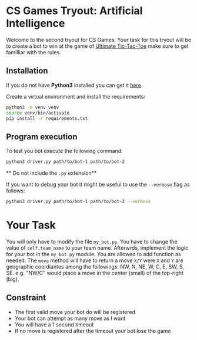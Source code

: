 # CS Games Tryout: Artificial Intelligence
Welcome to the second tryout for CS Games. Your task for this tryout will be to
create a bot to win at the game of [Ultimate Tic-Tac-Toe](https://ultimate-t3.herokuapp.com/rules) make sure to get familliar with the rules.

## Installation
If you do not have **Python3** installed you can get it [here](https://www.python.org/downloads/release/python-374/).

Create a virtual environment and install the requirements:
```bash
python3 -m venv venv
source venv/bin/activate
pip install -r requirements.txt
```

## Program execution
To test you bot execute the following command:
```bash
python3 driver.py path/to/bot-1 path/to/bot-2
```
** Do not include the `.py` extension**

If you want to debug your bot it might be useful to use the `--verbose` flag as follows:
```bash
python3 driver.py path/to/bot-1 path/to/bot-2 --verbose
```

# Your Task
You will only have to modify the file `my_bot.py`.
You have to change the value of `self.team_name` to your team name.
Afterwrds, implement the logic for your bot in the `my_bot.py` module.
You are allowed to add function as needed.
The `move` method will have to return a move `X/Y` were `X` and `Y` are geographic coordiantes among the followings: NW, N, NE, W, C, E, SW, S, SE.
e.g. "NW/C" would place a move in the center (small) of the top-right (big).

## Constraint
* The first valid move your bot do will be registered
* Your bot can attempt as many move as I want
* You will have a 1 second timeout
* If no move is registered after the timeout your bot lose the game

